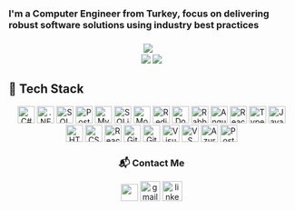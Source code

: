 <h3 align="left">I'm a Computer Engineer from Turkey, focus on delivering robust software solutions using industry best practices</h3>
    
###
<div align="center">
    <img src="https://streak-stats.demolab.com/?user=srcnozturk&theme=dark"/> &nbsp;&nbsp;
    
 </div>
 <div align="center">
     <img src="https://github-readme-stats.vercel.app/api?username=srcnozturk&show_icons=true&count_private=false&theme=highcontrast"/>
       <img src="https://github-readme-stats.vercel.app/api/top-langs/?username=srcnozturk&layout=compact&theme=transparent&show_icons=true&size_weight=0.5&count_weight=0.5&langs_count=8"/>
         
 </div>



  

###
## 🚀 Tech Stack

<div align="center">
<img src="https://cdn.jsdelivr.net/gh/devicons/devicon/icons/csharp/csharp-original.svg" height="30" alt="C#" />
<img src="https://cdn.jsdelivr.net/gh/devicons/devicon/icons/dot-net/dot-net-original.svg" height="30" alt=".NET" />
<img src="https://cdn.jsdelivr.net/gh/devicons/devicon/icons/microsoftsqlserver/microsoftsqlserver-plain.svg" height="30" alt="SQL Server" />
<img src="https://cdn.jsdelivr.net/gh/devicons/devicon/icons/postgresql/postgresql-original.svg" height="30" alt="PostgreSQL" />
<img src="https://cdn.jsdelivr.net/gh/devicons/devicon/icons/mysql/mysql-original.svg" height="30" alt="MySQL" />
<img src="https://cdn.jsdelivr.net/gh/devicons/devicon/icons/sqlite/sqlite-original.svg" height="30" alt="SQLite" />
<img src="https://cdn.jsdelivr.net/gh/devicons/devicon/icons/mongodb/mongodb-original.svg" height="30" alt="MongoDB" />
<img src="https://cdn.jsdelivr.net/gh/devicons/devicon/icons/redis/redis-original.svg" height="30" alt="Redis" />
<img src="https://cdn.jsdelivr.net/gh/devicons/devicon/icons/docker/docker-original.svg" height="30" alt="Docker" />
<img src="https://cdn.jsdelivr.net/gh/devicons/devicon/icons/rabbitmq/rabbitmq-original.svg" height="30" alt="RabbitMQ" />
<img src="https://cdn.jsdelivr.net/gh/devicons/devicon/icons/angularjs/angularjs-original.svg" height="30" alt="Angular" />
<img src="https://cdn.jsdelivr.net/gh/devicons/devicon/icons/react/react-original.svg" height="30" alt="React" />
<img src="https://cdn.jsdelivr.net/gh/devicons/devicon/icons/typescript/typescript-original.svg" height="30" alt="TypeScript" />
<img src="https://cdn.jsdelivr.net/gh/devicons/devicon/icons/javascript/javascript-original.svg" height="30" alt="JavaScript" />
<img src="https://cdn.jsdelivr.net/gh/devicons/devicon/icons/html5/html5-original.svg" height="30" alt="HTML5" />
<img src="https://cdn.jsdelivr.net/gh/devicons/devicon/icons/css3/css3-original.svg" height="30" alt="CSS3" />
<img src="https://cdn.jsdelivr.net/gh/devicons/devicon/icons/react/react-original.svg" height="30" alt="React" />
<img src="https://cdn.jsdelivr.net/gh/devicons/devicon/icons/git/git-original.svg" height="30" alt="Git" />
<img src="https://cdn.jsdelivr.net/gh/devicons/devicon/icons/github/github-original.svg" height="30" alt="GitHub" />
<img src="https://cdn.jsdelivr.net/gh/devicons/devicon/icons/visualstudio/visualstudio-plain.svg" height="30" alt="Visual Studio / TFS" />
<img src="https://cdn.jsdelivr.net/gh/devicons/devicon/icons/vscode/vscode-original.svg" height="30" alt="VS Code" />
<img src="https://img.shields.io/badge/Azure%20DevOps-0078D7?style=for-the-badge&logo=azuredevops&logoColor=white" height="30" alt="Azure DevOps / TFS" />
<img src="https://cdn.jsdelivr.net/gh/devicons/devicon/icons/postman/postman-original.svg" height="30" alt="Postman" />

</div>

###

<div align="center">
<h3>📬 Contact Me</h3>

[<img src="https://img.icons8.com/color/48/000000/ms-outlook.png" width="30"/>](mailto:sercan_ozturk59@hotmail.com)
[<img src="https://img.shields.io/static/v1?message=Gmail&logo=gmail&label=&color=D14836&logoColor=white&labelColor=&style=for-the-badge" height="35" alt="gmail logo" />](mailto:sercanozturk112@gmail.com)
[<img src="https://img.shields.io/static/v1?message=LinkedIn&logo=linkedin&label=&color=0077B5&logoColor=white&labelColor=&style=for-the-badge" height="35" alt="linkedin logo" />](https://www.linkedin.com/in/srcnozturk/)
</div>

